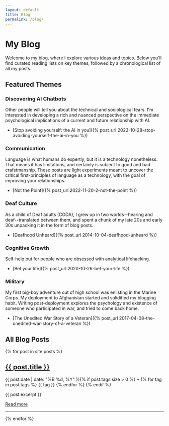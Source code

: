 ```yaml
---
layout: default
title: Blog
permalink: /blog/
---
```


# My Blog

Welcome to my blog, where I explore various ideas and topics. Below you'll find curated reading lists on key themes, followed by a chronological list of all my posts.

## Featured Themes

### Discovering AI Chatbots
Other people will tell you about the technical and sociological fears. I'm interested in developing a rich and nuanced perspective on the immediate psychological implications of a current and future relationship with AI. 

- [Stop avoiding yourself: the AI in you]({% post_url 2023-10-28-stop-avoiding-yourself-the-ai-in-you %})

### Communication
Language is what humans do expertly, but it is a technology nonetheless. That means it has limitations, and certainly is subject to good and bad crafstmanship. These posts are light experiments meant to uncover the critical first-principles of language as a technology, with the goal of improving your relationships.

- [Not the Point]({% post_url 2022-11-20-2-not-the-point %})

### Deaf Culture
As a child of Deaf adults (CODA), I grew up in two worlds--hearing and deaf--translated between them, and spent a chunk of my late 20s and early 30s unpacking it in the form of blog posts. 

- [Deafhood Unheard]({% post_url 2014-10-04-deafhood-unheard %})

### Cognitive Growth  
Self-help but for people who are obsessed with analytical lifehacking. 

- [Bet your life]({% post_url 2020-10-26-bet-your-life %})

### Military
My first big-boy adventure out of high school was enlisting in the Marine Corps. My deployment to Afghanistan started and solidified my blogging habit. Writing post-deployment explores the psychology and existence of someone who participated in war, and tried to come back home.  

- [The Unedited War Story of a Veteran]({% post_url 2017-04-08-the-unedited-war-story-of-a-veteran %})

## All Blog Posts

{% for post in site.posts %}
<article class="post-preview">
  <h2><a href="{{ post.url | relative_url }}">{{ post.title }}</a></h2>
  <p class="post-meta">{{ post.date | date: "%B %d, %Y" }}{% if post.tags.size > 0 %} • 
    {% for tag in post.tags %}
      <span class="post-tag">{{ tag }}</span>
    {% endfor %}
  {% endif %}</p>
  {{ post.excerpt }}
  <p><a href="{{ post.url | relative_url }}">Read more</a></p>
</article>
<hr>
{% endfor %}
